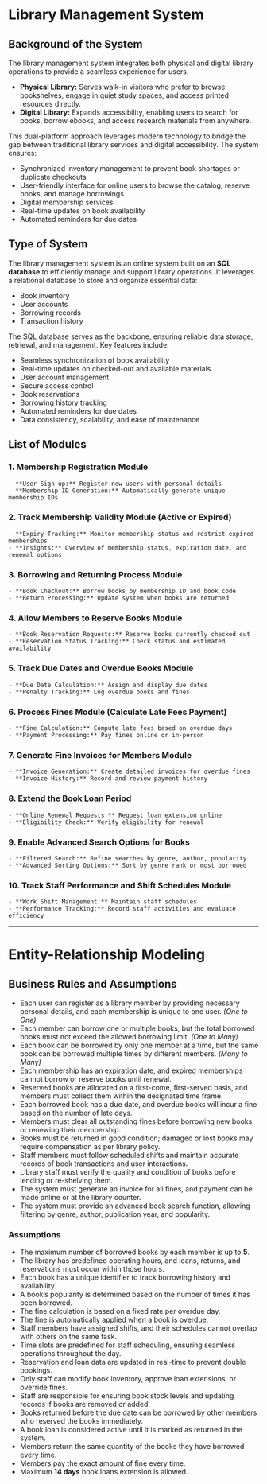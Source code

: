 
# Library Management System

## Background of the System

The library management system integrates both physical and digital library operations to provide a seamless experience for users.

- **Physical Library:** Serves walk-in visitors who prefer to browse bookshelves, engage in quiet study spaces, and access printed resources directly.
- **Digital Library:** Expands accessibility, enabling users to search for books, borrow ebooks, and access research materials from anywhere.

This dual-platform approach leverages modern technology to bridge the gap between traditional library services and digital accessibility. The system ensures:
- Synchronized inventory management to prevent book shortages or duplicate checkouts
- User-friendly interface for online users to browse the catalog, reserve books, and manage borrowings
- Digital membership services
- Real-time updates on book availability
- Automated reminders for due dates

## Type of System

The library management system is an online system built on an **SQL database** to efficiently manage and support library operations. It leverages a relational database to store and organize essential data:

- Book inventory
- User accounts
- Borrowing records
- Transaction history

The SQL database serves as the backbone, ensuring reliable data storage, retrieval, and management. Key features include:

- Seamless synchronization of book availability
- Real-time updates on checked-out and available materials
- User account management
- Secure access control
- Book reservations
- Borrowing history tracking
- Automated reminders for due dates
- Data consistency, scalability, and ease of maintenance

## List of Modules

### 1. Membership Registration Module
	- **User Sign-up:** Register new users with personal details
	- **Membership ID Generation:** Automatically generate unique membership IDs

### 2. Track Membership Validity Module (Active or Expired)
	- **Expiry Tracking:** Monitor membership status and restrict expired memberships
	- **Insights:** Overview of membership status, expiration date, and renewal options

### 3. Borrowing and Returning Process Module
	- **Book Checkout:** Borrow books by membership ID and book code
	- **Return Processing:** Update system when books are returned

### 4. Allow Members to Reserve Books Module
	- **Book Reservation Requests:** Reserve books currently checked out
	- **Reservation Status Tracking:** Check status and estimated availability

### 5. Track Due Dates and Overdue Books Module
	- **Due Date Calculation:** Assign and display due dates
	- **Penalty Tracking:** Log overdue books and fines

### 6. Process Fines Module (Calculate Late Fees Payment)
	- **Fine Calculation:** Compute late fees based on overdue days
	- **Payment Processing:** Pay fines online or in-person

### 7. Generate Fine Invoices for Members Module
	- **Invoice Generation:** Create detailed invoices for overdue fines
	- **Invoice History:** Record and review payment history

### 8. Extend the Book Loan Period
	- **Online Renewal Requests:** Request loan extension online
	- **Eligibility Check:** Verify eligibility for renewal

### 9. Enable Advanced Search Options for Books
	- **Filtered Search:** Refine searches by genre, author, popularity
	- **Advanced Sorting Options:** Sort by genre rank or most borrowed

### 10. Track Staff Performance and Shift Schedules Module
	- **Work Shift Management:** Maintain staff schedules
	- **Performance Tracking:** Record staff activities and evaluate efficiency

---

# Entity-Relationship Modeling

## Business Rules and Assumptions

- Each user can register as a library member by providing necessary personal details, and each membership is unique to one user. *(One to One)*
- Each member can borrow one or multiple books, but the total borrowed books must not exceed the allowed borrowing limit. *(One to Many)*
- Each book can be borrowed by only one member at a time, but the same book can be borrowed multiple times by different members. *(Many to Many)*
- Each membership has an expiration date, and expired memberships cannot borrow or reserve books until renewal.
- Reserved books are allocated on a first-come, first-served basis, and members must collect them within the designated time frame.
- Each borrowed book has a due date, and overdue books will incur a fine based on the number of late days.
- Members must clear all outstanding fines before borrowing new books or renewing their membership.
- Books must be returned in good condition; damaged or lost books may require compensation as per library policy.
- Staff members must follow scheduled shifts and maintain accurate records of book transactions and user interactions.
- Library staff must verify the quality and condition of books before lending or re-shelving them.
- The system must generate an invoice for all fines, and payment can be made online or at the library counter.
- The system must provide an advanced book search function, allowing filtering by genre, author, publication year, and popularity.

### Assumptions

- The maximum number of borrowed books by each member is up to **5**.
- The library has predefined operating hours, and loans, returns, and reservations must occur within those hours.
- Each book has a unique identifier to track borrowing history and availability.
- A book’s popularity is determined based on the number of times it has been borrowed.
- The fine calculation is based on a fixed rate per overdue day.
- The fine is automatically applied when a book is overdue.
- Staff members have assigned shifts, and their schedules cannot overlap with others on the same task.
- Time slots are predefined for staff scheduling, ensuring seamless operations throughout the day.
- Reservation and loan data are updated in real-time to prevent double bookings.
- Only staff can modify book inventory, approve loan extensions, or override fines.
- Staff are responsible for ensuring book stock levels and updating records if books are removed or added.
- Books returned before the due date can be borrowed by other members who reserved the books immediately.
- A book loan is considered active until it is marked as returned in the system.
- Members return the same quantity of the books they have borrowed every time.
- Members pay the exact amount of fine every time.
- Maximum **14 days** book loans extension is allowed.

